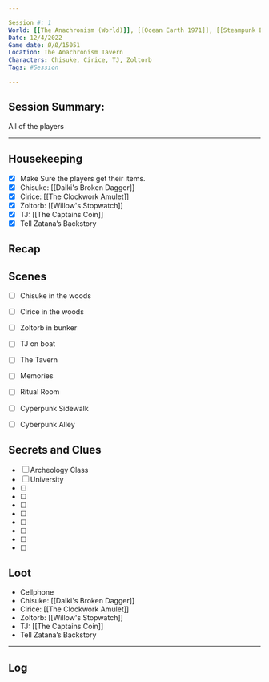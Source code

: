 ```yaml
--- 

Session #: 1
World: [[The Anachronism (World)]], [[Ocean Earth 1971]], [[Steampunk Earth 966]], [[Material Plane 1692]], [[Post Apocalyptic 3564]]
Date: 12/4/2022 
Game date: Ø/Ø/15051
Location: The Anachronism Tavern
Characters: Chisuke, Cirice, TJ, Zoltorb
Tags: #Session

--- 
```


## Session Summary: 

All of the players 

--- 

## Housekeeping 

- [x] Make Sure the players get their items. 
- [x] Chisuke: [[Daiki's Broken Dagger]]
- [x] Cirice: [[The Clockwork Amulet]]
- [x] Zoltorb: [[Willow's Stopwatch]]
- [x] TJ: [[The Captains Coin]]
- [x] Tell Zatana’s Backstory

## Recap 



## Scenes 

- [ ] Chisuke in the woods
- [ ] Cirice in the woods
- [ ] Zoltorb in bunker
- [ ] TJ on boat
- [ ] The Tavern 
- [ ] Memories 
- [ ] Ritual Room 
- [ ] Cyperpunk Sidewalk 
- [ ] Cyberpunk Alley

  
## Secrets and Clues 

- [ ] Archeology Class
- [ ] University
- [ ] 
- [ ] 
- [ ] 
- [ ] 
- [ ] 
- [ ] 
- [ ] 
- [ ] 

## Loot 

- Cellphone
- Chisuke: [[Daiki's Broken Dagger]]
- Cirice: [[The Clockwork Amulet]]
- Zoltorb: [[Willow's Stopwatch]]
- TJ: [[The Captains Coin]]
- Tell Zatana’s Backstory

--- 

## Log